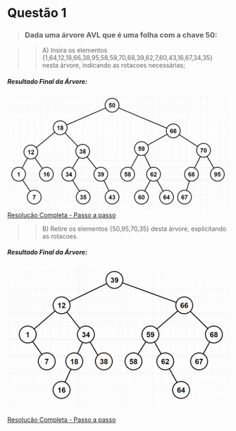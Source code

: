 # Questão 1

> ### Dada uma árvore AVL que é uma folha com a chave 50:

> > A) Insira os elementos {1,64,12,18,66,38,95,58,59,70,68,39,62,7,60,43,16,67,34,35} nesta árvore, indicando as rotacoes necessárias;

##### Resultado Final da Árvore:
![Árvore 1 Letra A](/Minitestes/AVL/Q1/Q01_Letra_A_ArvoreFinal.png)
[Resolucão Completa - Passo a passo](/Minitestes/AVL/Q1/Q01_Letra_A.png)

> > B) Retire os elementos {50,95,70,35} desta árvore, explicitando as rotacoes.

##### Resultado Final da Árvore:
![Árvore 1 Letra B](/Minitestes/AVL/Q1/Q01_Letra_B_ArvoreFinal.png)

[Resolucão Completa - Passo a passo](/Minitestes/AVL/Q1/Q01_Letra_B.png)
